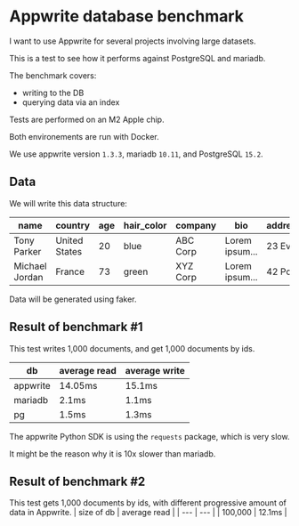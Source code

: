 # Appwrite database benchmark

I want to use Appwrite for several projects involving large datasets.

This is a test to see how it performs against PostgreSQL and mariadb.

The benchmark covers:
- writing to the DB
- querying data via an index

Tests are performed on an M2 Apple chip.

Both environements are run with Docker.

We use appwrite version `1.3.3`, mariadb `10.11`, and PostgreSQL `15.2`.

## Data

We will write this data structure:

|  name            |  country       |  age  |  hair_color  |  company  |  bio           |  address |
|  ----            |  ----          |  ---  |  ----------  |  -------  |  ---           |  ----    |
|  Tony Parker     |  United States |  20   |  blue        | ABC Corp  | Lorem ipsum... |  23 Ev.  |
|  Michael Jordan  |  France        |  73   |  green       | XYZ Corp  | Lorem ipsum... |  42 Po.  |

Data will be generated using faker.

## Result of benchmark #1

This test writes 1,000 documents, and get 1,000 documents by ids.

|  db       |  average read  |  average write  |
| ---       |  ---           |  ---            |
| appwrite  |  14.05ms       |  15.1ms         |
| mariadb   |  2.1ms         |  1.1ms          |
| pg        |  1.5ms         |  1.3ms          |

The appwrite Python SDK is using the `requests` package, which is very slow.

It might be the reason why it is 10x slower than mariadb.

## Result of benchmark #2

This test gets 1,000 documents by ids, with different progressive amount of data in Appwrite.
|  size of db    |  average read  |
|  ---           |  ---           |
|  100,000       |  12.1ms        |
